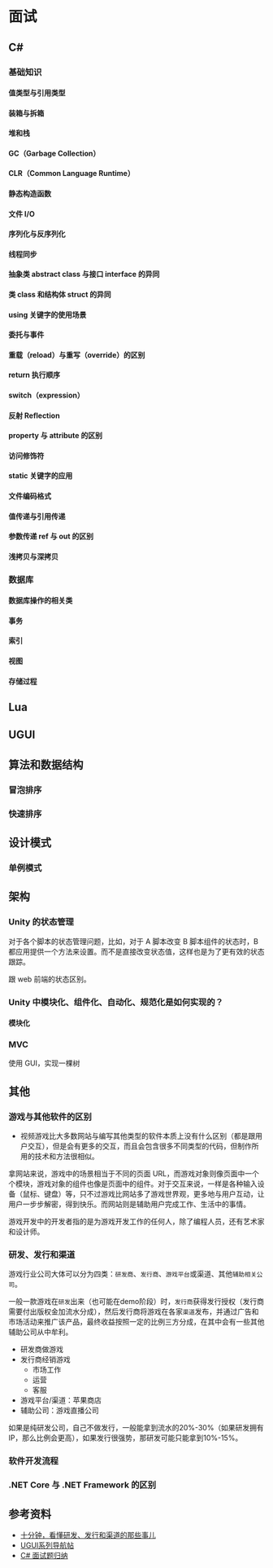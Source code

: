 # 面试

## C#

### 基础知识

<!-- 体现：实现的算法、数据结构、工具类 -->
#### 值类型与引用类型

#### 装箱与拆箱

#### 堆和栈

#### GC（Garbage Collection）

#### CLR（Common Language Runtime）

#### 静态构造函数

#### 文件 I/O

#### 序列化与反序列化

#### 线程同步

#### 抽象类 abstract class 与接口 interface 的异同

#### 类 class 和结构体 struct 的异同

#### using 关键字的使用场景

#### 委托与事件

#### 重载（reload）与重写（override）的区别

#### return 执行顺序

#### switch（expression）

#### 反射 Reflection

#### property 与 attribute 的区别

#### 访问修饰符

#### static 关键字的应用

#### 文件编码格式

#### 值传递与引用传递

#### 参数传递 ref 与 out 的区别

#### 浅拷贝与深拷贝

### 数据库

#### 数据库操作的相关类

#### 事务

#### 索引

#### 视图

#### 存储过程

## Lua

<!-- 体现：实现的算法、数据结构、工具类、游戏脚本 -->

## UGUI

## 算法和数据结构

### 冒泡排序

### 快速排序

## 设计模式

### 单例模式

## 架构

### Unity 的状态管理

对于各个脚本的状态管理问题，比如，对于 A 脚本改变 B 脚本组件的状态时，B 都应用提供一个方法来设置。而不是直接改变状态值，这样也是为了更有效的状态跟踪。

跟 web 前端的状态区别。

### Unity 中模块化、组件化、自动化、规范化是如何实现的？

#### 模块化

### MVC

使用 GUI，实现一棵树

## 其他

### 游戏与其他软件的区别

- 视频游戏比大多数网站与编写其他类型的软件本质上没有什么区别（都是跟用户交互），但是会有更多的交互，而且会包含很多不同类型的代码，但制作所用的技术和方法很相似。

拿网站来说，游戏中的场景相当于不同的页面 URL，而游戏对象则像页面中一个个模块，游戏对象的组件也像是页面中的组件。对于交互来说，一样是各种输入设备（鼠标、键盘）等，只不过游戏比网站多了游戏世界观，更多地与用户互动，让用户一步步解密，得到快乐。而网站则是辅助用户完成工作、生活中的事情。

游戏开发中的开发者指的是为游戏开发工作的任何人，除了编程人员，还有艺术家和设计师。

### 研发、发行和渠道

游戏行业公司大体可以分为四类：`研发商`、`发行商`、`游戏平台`或渠道、其他`辅助相关公司`。

一般一款游戏在`研发`出来（也可能在demo阶段）时，`发行商`获得发行授权（发行商需要付出版权金加流水分成），然后发行商将游戏在各家`渠道`发布，并通过广告和市场活动来推广该产品，最终收益按照一定的比例三方分成，在其中会有一些其他辅助公司从中牟利。

- 研发商做游戏
- 发行商经销游戏
  - 市场工作
  - 运营
  - 客服
- 游戏平台/渠道：苹果商店
- 辅助公司：游戏直播公司

如果是纯研发公司，自己不做发行，一般能拿到流水的20%-30%（如果研发拥有IP，那么比例会更高），如果发行很强势，那研发可能只能拿到10%-15%。

### 软件开发流程

### .NET Core 与 .NET Framework 的区别

## 参考资料

- [十分钟，看懂研发、发行和渠道的那些事儿](https://zhuanlan.zhihu.com/p/34964309)
- [UGUI系列导航帖](https://blog.csdn.net/zcaixzy5211314/article/details/86515168)
- [C# 面试题归纳](https://zhuanlan.zhihu.com/p/56522099)